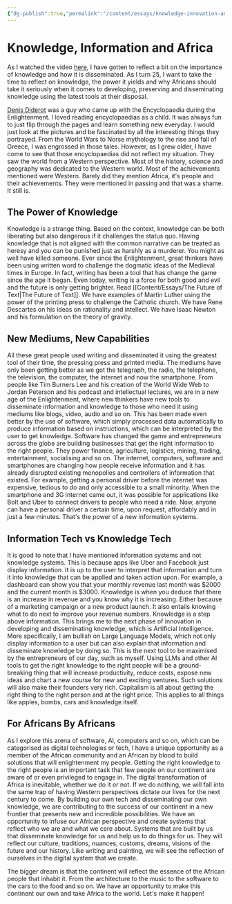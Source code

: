 ```yaml
---
{"dg-publish":true,"permalink":"/content/essays/knowledge-innovation-and-africa/","noteIcon":"2"}
---
```


# Knowledge, Information and Africa

As I watched the video [here](https://youtu.be/GCEYnHsmp1I), I have gotten to reflect a bit on the importance of knowledge and how it is disseminated. As I turn 25, I want to take the time to reflect on knowledge, the power it yields and why Africans should take it seriously when it comes to developing, preserving and disseminating knowledge using the latest tools at their disposal.

[Denis Diderot](https://en.wikipedia.org/wiki/Denis_Diderot) was a guy who came up with the Encyclopaedia during the Enlightenment. I loved reading encyclopaedias as a child. It was always fun to just flip through the pages and learn something new everyday. I would just look at the pictures and be fascinated by all the interesting things they portrayed. From the World Wars to Norse mythology to the rise and fall of Greece, I was engrossed in those tales. However, as I grew older, I have come to see that those encyclopaedias did not reflect my situation. They saw the world from a Western perspective. Most of the history, science and geography was dedicated to the Western world. Most of the achievements mentioned were Western. Barely did they mention Africa, it's people and their achievements. They were mentioned in passing and that was a shame. It still is. 

## The Power of Knowledge

Knowledge is a strange thing. Based on the context, knowledge can be both liberating but also dangerous if it challenges the status quo. Having knowledge that is not aligned with the common narrative can be treated as heresy and you can be punished just as harshly as a murderer. You might as well have killed someone. Ever since the Enlightenment, great thinkers have been using written word to challenge the dogmatic ideas of the Medieval times in Europe. In fact, writing has been a tool that has change the game since the age it began. Even today, writing is a force for both good and evil and the future is only getting brighter. Read [[Content/Essays/The Future of Text\|The Future of Text]]. We have examples of Martin Luther using the power of the printing press to challenge the Catholic church. We have Rene Descartes on his ideas on rationality and intellect. We have Isaac Newton and his formulation on the theory of gravity. 

## New Mediums, New Capabilities

All these great people used writing and disseminated it using the greatest tool of their time, the pressing press and printed media. The mediums have only been getting better as we got the telegraph, the radio, the telephone, the television, the computer, the internet and now the smartphone. From people like Tim Burners Lee and his creation of the World Wide Web to Jordan Peterson and his podcast and intellectual lectures, we are in a new age of the Enlightenment, where new thinkers have new tools to disseminate information and knowledge to those who need it using mediums like blogs, video, audio and so on. This has been made even better by the use of software, which simply processed data automatically to produce information based on instructions, which can be interpreted by the user to get knowledge. Software has changed the game and entrepreneurs across the globe are building businesses that get the right information to the right people. They power finance, agriculture, logistics, mining, trading, entertainment, socialising and so on. The internet, computers, software and smartphones are changing how people receive information and it has already disrupted existing monopolies and controllers of information that existed. For example, getting a personal driver before the internet was expensive, tedious to do and only accessible to a small minority. When the smartphone and 3G internet came out, it was possible for applications like Bolt and Uber to connect drivers to people who need a ride. Now, anyone can have a personal driver a certain time, upon request, affordably and in just a few minutes. That's the power of a new information systems.

## Information Tech vs Knowledge Tech

It is good to note that I have mentioned information systems and not knowledge systems. This is because apps like Uber and Facebook just display information. It is up to the user to interpret that information and turn it into knowledge that can be applied and taken action upon. For example, a dashboard can show you that your monthly revenue last month was $2000 and the current month is $3000. Knowledge is when you deduce that there is an increase in revenue and you know why it is increasing. Either because of a marketing campaign or a new product launch. It also entails knowing what to do next to improve your revenue numbers. Knowledge is a step above information. This brings me to the next phase of innovation in developing and disseminating knowledge, which is Artificial Intelligence. More specifically, I am bullish on Large Language Models, which not only display information to a user but can also explain that information and disseminate knowledge by doing so. This is the next tool to be maximised by the entrepreneurs of our day, such as myself. Using LLMs and other AI tools to get the right knowledge to the right people will be a ground-breaking thing that will increase productivity, reduce costs, expose new ideas and chart a new course for new and exciting ventures. Such solutions will also make their founders very rich. Capitalism is all about getting the right thing to the right person and at the right price. This applies to all things like apples, bombs, cars and knowledge itself.

## For Africans By Africans

As I explore this arena of software, AI, computers and so on, which can be categorised as digital technologies or tech, I have a unique opportunity as a member of the African community and an African by blood to build solutions that will enlightenment my people. Getting the right knowledge to the right people is an important task that few people on our continent are aware of or even privileged to engage in. The digital transformation of Africa is inevitable, whether we do it or not. If we do nothing, we will fall into the same trap of having Western perspectives dictate our lives for the next century to come. By building our own tech and disseminating our own knowledge, we are contributing to the success of our continent in a new frontier that presents new and incredible possibilities. We have an opportunity to infuse our African perspective and create systems that reflect who we are and what we care about. Systems that are built by us that disseminate knowledge for us and help us to do things for us. They will reflect our culture, traditions, nuances, customs, dreams, visions of the future and our history. Like writing and painting, we will see the reflection of ourselves in the digital system that we create.

The bigger dream is that the continent will reflect the essence of the African people that inhabit it. From the architecture to the music to the software to the cars to the food and so on. We have an opportunity to make this continent our own and take Africa to the world. Let's make it happen!